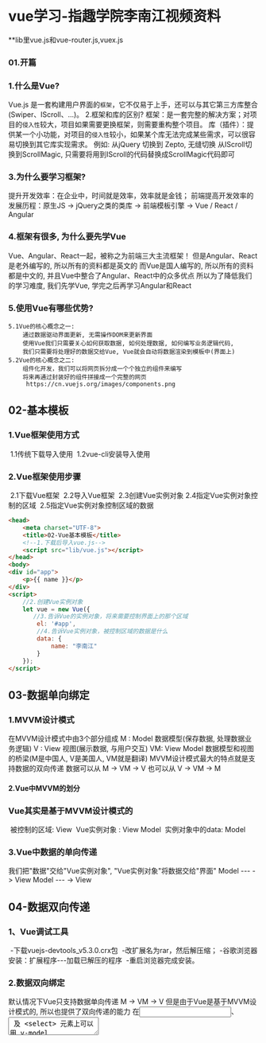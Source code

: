 # vue学习-指趣学院李南江视频资料

**lib里vue.js和vue-router.js,vuex.js

### 01.开篇 

### 	1.什么是Vue?

  Vue.js 是一套构建用户界面的`框架`，它不仅易于上手，还可以与其它第三方库整合(Swiper、IScroll、...)。
  2.框架和库的区别?
  框架：是一套完整的解决方案；对项目的`侵入性`较大，项目如果需要更换框架，则需要重构整个项目。
  库（插件）：提供某一个小功能，对项目的`侵入性`较小，如果某个库无法完成某些需求，可以很容易切换到其它库实现需求。
  例如: 从jQuery 切换到 Zepto, 无缝切换
        从IScroll切换到ScrollMagic, 只需要将用到IScroll的代码替换成ScrollMagic代码即可

###   	3.为什么要学习框架?

  提升开发效率：在企业中，时间就是效率，效率就是金钱；
  前端提高开发效率的发展历程：原生JS -> jQuery之类的类库 -> 前端模板引擎 ->  Vue / React / Angular

###   	4.框架有很多, 为什么要先学Vue

  Vue、Angular、React一起，被称之为前端三大主流框架！
  但是Angular、React是老外编写的, 所以所有的资料都是英文的
  而Vue是国人编写的, 所以所有的资料都是中文的, 并且Vue中整合了Angular、React中的众多优点
  所以为了降低我们的学习难度, 我们先学Vue, 学完之后再学习Angular和React

###   	5.使用Vue有哪些优势?

  	5.1Vue的核心概念之一:
      	通过数据驱动界面更新, 无需操作DOM来更新界面
      	使用Vue我们只需要关心如何获取数据, 如何处理数据, 如何编写业务逻辑代码,
      	我们只需要将处理好的数据交给Vue, Vue就会自动将数据渲染到模板中(界面上)
  	5.2Vue的核心概念之二:
      	组件化开发，我们可以将网页拆分成一个个独立的组件来编写
      	将来再通过封装好的组件拼接成一个完整的网页
     	 https://cn.vuejs.org/images/components.png

## 02-基本模板

### 	1.Vue框架使用方式

​    1.1传统下载导入使用
​    		1.2vue-cli安装导入使用

### 	2.Vue框架使用步骤

​    2.1下载Vue框架
​    		2.2导入Vue框架
​    		2.3创建Vue实例对象
​    		2.4指定Vue实例对象控制的区域
​    		2.5指定Vue实例对象控制区域的数据

```html
<head>
    <meta charset="UTF-8">
    <title>02-Vue基本模板</title>
	<!--1.下载后导入vue.js-->
    <script src="lib/vue.js"></script>
</head>
<body>
<div id="app">
    <p>{{ name }}</p>
</div>
<script>
    //2.创建Vue实例对象
    let vue = new Vue({
       //3.告诉Vue的实例对象，将来需要控制界面上的那个区域
        el: '#app',
        //4.告诉Vue实例对象，被控制区域的数据是什么
        data: {
            name: "李南江"
        }
    });
</script>
```

## 03-数据单向绑定

### 1.MVVM设计模式

在MVVM设计模式中由3个部分组成
		M : Model      数据模型(保存数据, 处理数据业务逻辑)
		V : View       视图(展示数据, 与用户交互)
		VM: View Model 数据模型和视图的桥梁(M是中国人, V是美国人, VM就是翻译)
		MVVM设计模式最大的特点就是支持数据的双向传递
		数据可以从 M -> VM -> V
		也可以从   V -> VM -> M

#### 2.Vue中MVVM的划分

### Vue其实是基于MVVM设计模式的

​		被控制的区域: View
​		Vue实例对象 : View Model
​		实例对象中的data: Model

### 3.Vue中数据的单向传递

我们把"数据"交给"Vue实例对象", "Vue实例对象"将数据交给"界面"
      Model --- ->  View Model   --- ->   View

## 04-数据双向传递

### 	1、Vue调试工具

​    -下载vuejs-devtools_v5.3.0.crx包
​    		-改扩展名为rar，然后解压缩；
​    		-谷歌浏览器安装：扩展程序---加载已解压的程序
​    		-重启浏览器完成安装。

### 	2.数据双向绑定

默认情况下Vue只支持数据单向传递 M -> VM -> V
但是由于Vue是基于MVVM设计模式的, 所以也提供了双向传递的能力
在<input>、<textarea> 及 <select> 元素上可以用 v-model 指令创建双向数据绑定
	注意点: v-model 会忽略所有表单元素的 value、checked、selected 特性的初始值
	而总是将 Vue 实例的数据作为数据来源

## 05-常用指令v-once

### 	1.什么是指令?

​	指令就是Vue内部提供的一些自定义属性,
​			这些属性中封装好了Vue内部实现的一些功能
​			只要使用这些指令就可以使用Vue中实现的这些功能

### 	2.Vue数据绑定的特点

​	只要数据发生变化, 界面就会跟着变化

### 	3.v-once指令:

​	让界面不要跟着数据变化, 只渲染一次
​		只渲染元素和组件一次。随后的重新渲染，
​		元素/组件及其所有的子节点将被视为静态内容并跳过。
​		这可以用于优化更新性能。

例如：

```html
<div id="app">
    <p v-once="">原始数据：{{ name }}</p>
    <p>当前数据：{{ name }}</p>
</div>
<script>
    let vue = new Vue({
        el: '#app',
        data: {
            name: "程"
        }
    });
</script>
```

## 06-v-clock指令

### 1.Vue数据绑定过程

1会先将未绑定数据的界面展示给用户
		2然后再根据模型中的数据和控制的区域生成绑定数据之后的HTML代码
		3最后再将绑定数据之后的HTML渲染到界面上
		正是在最终的HTML被生成渲染之前会先显示模板内容
		所以如果用户网络比较慢或者网页性能比较差, 那么用户会看到模板内容

### 2.如何解决这个问题

利用v-cloak配合 [v-cloak] {display: none}默认先隐藏未渲染的界面
等到生成HTML渲染之后再重新显示

### 3.v-cloak指令作用:

数据渲染之后自动显示元素
		这个指令保持在元素上直到关联实例结束编译。
		和 CSS 规则如 [v-cloak] { display: none } 一起用时，
		这个指令可以隐藏未编译的 Mustache 标签直到实例准备完毕。

例子：

```html
<div id="app">
    <p v-cloak>{{ name }}</p>
</div>
<script>
    let vue = new Vue({
        el: '#app',
        data: {
            name: "慢慢慢！！！"
        }
    });
</script>
```

